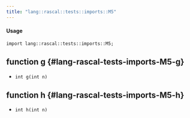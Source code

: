 ```yaml
---
title: "lang::rascal::tests::imports::M5"
---
```


#### Usage

`import lang::rascal::tests::imports::M5;`


## function g {#lang-rascal-tests-imports-M5-g}

* ``int g(int n)``

## function h {#lang-rascal-tests-imports-M5-h}

* ``int h(int n)``

